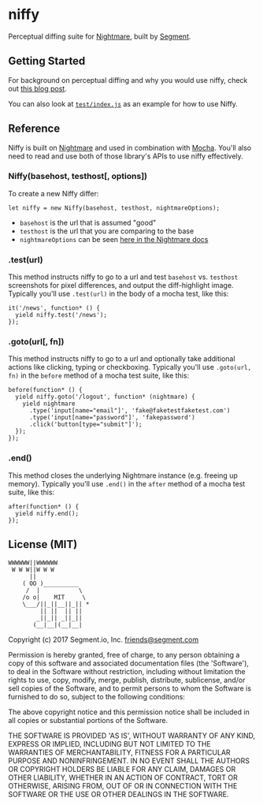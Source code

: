 # niffy
Perceptual diffing suite for [Nightmare](github.com/segmentio/nightmare), built by [Segment](https://segment.com).

## Getting Started
For background on perceptual diffing and why you would use niffy, check out [this blog post](https://segment.com/blog/perceptual-diffing-with-niffy).

You can also look at [`test/index.js`](https://github.com/segmentio/niffy/blob/master/test/index.js) as an example for how to use Niffy.

## Reference
Niffy is built on [Nightmare](github.com/segmentio/nightmare) and used in combination with [Mocha](https://mochajs.org/). You'll also need to read and use both of those library's APIs to use niffy effectively.

### Niffy(basehost, testhost[, options])
To create a new Niffy differ:

```
let niffy = new Niffy(basehost, testhost, nightmareOptions);
```

* `basehost` is the url that is assumed "good"
* `testhost` is the url that you are comparing to the base
* `nightmareOptions` can be seen [here in the Nightmare docs](https://github.com/segmentio/nightmare#nightmareoptions)

### .test(url)
This method instructs niffy to go to a url and test `basehost` vs. `testhost` screenshots for pixel differences, and output the diff-highlight image. Typically you'll use `.test(url)` in the body of a mocha test, like this:

```
it('/news', function* () {
  yield niffy.test('/news');
});
```

### .goto(url[, fn])
This method instructs niffy to go to a url and optionally take additional actions like clicking, typing or checkboxing. Typically you'll use `.goto(url, fn)` in the `before` method of a mocha test suite, like this:

```
before(function* () {
  yield niffy.goto('/logout', function* (nightmare) {
    yield nightmare
      .type('input[name="email"]', 'fake@faketestfaketest.com')
      .type('input[name="password"]', 'fakepassword')
      .click('button[type="submit"]');
  });
});
```

### .end()
This method closes the underlying Nightmare instance (e.g. freeing up memory). Typically you'll use `.end()` in the `after` method of a mocha test suite, like this:

```
after(function* () {
  yield niffy.end();
});
```


## License (MIT)

```
WWWWWW||WWWWWW
 W W W||W W W
      ||
    ( OO )__________
     /  |           \
    /o o|    MIT     \
    \___/||_||__||_|| *
         || ||  || ||
        _||_|| _||_||
       (__|__|(__|__|
```
Copyright (c) 2017 Segment.io, Inc. friends@segment.com

Permission is hereby granted, free of charge, to any person obtaining a copy of this software and associated documentation files (the 'Software'), to deal in the Software without restriction, including without limitation the rights to use, copy, modify, merge, publish, distribute, sublicense, and/or sell copies of the Software, and to permit persons to whom the Software is furnished to do so, subject to the following conditions:

The above copyright notice and this permission notice shall be included in all copies or substantial portions of the Software.

THE SOFTWARE IS PROVIDED 'AS IS', WITHOUT WARRANTY OF ANY KIND, EXPRESS OR IMPLIED, INCLUDING BUT NOT LIMITED TO THE WARRANTIES OF MERCHANTABILITY, FITNESS FOR A PARTICULAR PURPOSE AND NONINFRINGEMENT. IN NO EVENT SHALL THE AUTHORS OR COPYRIGHT HOLDERS BE LIABLE FOR ANY CLAIM, DAMAGES OR OTHER LIABILITY, WHETHER IN AN ACTION OF CONTRACT, TORT OR OTHERWISE, ARISING FROM, OUT OF OR IN CONNECTION WITH THE SOFTWARE OR THE USE OR OTHER DEALINGS IN THE SOFTWARE.
